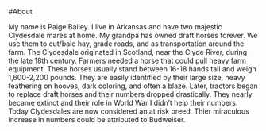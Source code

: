 #About 

My name is Paige Bailey. I live in Arkansas and have two majestic Clydesdale mares at home. My grandpa has owned draft horses forever. We use them to cut/bale hay, grade roads, and as transportation around the farm. The Clydesdale originated in Scotland, near the Clyde River, during the late 18th century. Farmers needed a horse that could pull heavy farm equipment. These horses usually stand between 16-18 hands tall and weigh 1,600-2,200 pounds. They are easily identified by their large size, heavy feathering on hooves, dark coloring, and often a blaze. Later, tractors began to replace draft horses and their numbers dropped drastically. They nearly became extinct and their role in World War I didn’t help their numbers. Today Clydesdales are now considered an at risk breed. Thier miraculous increase in numbers could be attributed to Budweiser. 
